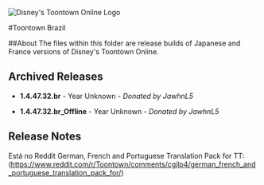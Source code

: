 ![Disney's Toontown Online Logo](https://i.imgur.com/VsBbjC5.png)

#Toontown Brazil

##About 
The files within this folder are release builds of Japanese and France versions of Disney's Toontown Online.

## Archived Releases
* **1.4.47.32.br** - Year Unknown - *Donated by JawhnL5*
  
* **1.4.47.32.br_Offline** - Year Unknown - *Donated by JawhnL5*

## Release Notes
Está no Reddit German, French and Portuguese Translation Pack for TT: (https://www.reddit.com/r/Toontown/comments/cgjlp4/german_french_and_portuguese_translation_pack_for/)
